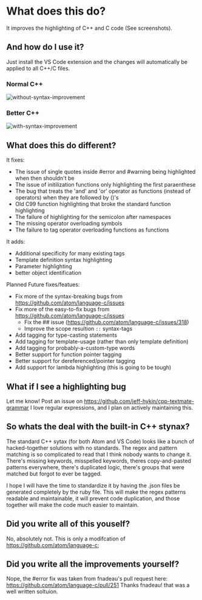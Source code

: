 # What does this do?
It improves the highlighting of C++ and C code (See screenshots). 

## And how do I use it?
Just install the VS Code extension and the changes will automatically be applied to all C++/C files.

### Normal C++
![without-syntax-improvement](https://user-images.githubusercontent.com/17692058/52240797-8d75ef80-2897-11e9-97b6-f94af43d9fb7.png)
### Better C++
![with-syntax-improvement](https://user-images.githubusercontent.com/17692058/52240803-8fd84980-2897-11e9-987c-9c71c19d52fa.png)

## What does this do different?
It fixes:
- The issue of single quotes inside #error and #warning being highlighted when then shouldn't be 
- The issue of initilization functions only highlighting the first paraenthese
- The bug that treats the 'and' and 'or' operator as functions (instead of operators) when they are followed by ()'s
- Old C99 function highlighting that broke the standard function highlighting
- The failure of highlighting for the semicolon after namespaces
- The missing operator overloading symbols
- The failure to tag operator overloading functions as functions

It adds:
- Additional specificity for many existing tags
- Template definition syntax highlighting
- Parameter highlighting
- better object identification

Planned Future fixes/featues:
- Fix more of the syntax-breaking bugs from https://github.com/atom/language-c/issues
- Fix more of the easy-to-fix bugs from https://github.com/atom/language-c/issues
  - Fix the ## issue (https://github.com/atom/language-c/issues/318)
  - Improve the scope resultion `::` syntax-tags
- Add tagging for type-casting statements
- Add tagging for template-usage (rather than only template definition)
- Add tagging for probably-a-custom-type words
- Better support for function pointer tagging
- Better support for dereferenced/pointer tagging
- Add support for lambda highlighting (this is going to be tough)

## What if I see a highlighting bug
Let me know! Post an issue on https://github.com/jeff-hykin/cpp-textmate-grammar
I love regular expressions, and I plan on actively maintaining this.

## So whats the deal with the built-in C++ stynax?
The standard C++ sytax (for both Atom and VS Code) looks like a bunch of hacked-together solutions with no standards. The regex and pattern matching is so complicated to read that I think nobody wants to change it. There's missing keywords, misspelled keywords, theres copy-and-pasted patterns everywhere, there's duplicated logic, there's groups that were matched but forgot to ever be tagged.

I hope I will have the time to standardize it by having the .json files be generated completely by the ruby file. This will make the regex patterns readable and maintainable, it will prevent code duplication, and those together will make the code much easier to maintain.

## Did you write all of this youself?
No, absolutely not. This is only a modifcation of https://github.com/atom/language-c;

## Did you write all the improvements yourself?
Nope, the #error fix was taken from fnadeau's pull request here: https://github.com/atom/language-c/pull/251
Thanks fnadeau! that was a well written soltuion.
